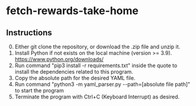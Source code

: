 # fetch-rewards-take-home
## Instructions
0. Either git clone the repository, or download the .zip file and unzip it. 
1. Install Python if not exists on the local machine (version >= 3.9).
https://www.python.org/downloads/
2. Run command "pip3 install -r requirements.txt" inside the quote to install the dependencies related to this program.
3. Copy the absolute path for the desired YAML file. 
4. Run command "python3 -m yaml_parser.py --path=[absolute file path]" to start the program
5. Terminate the program with Ctrl+C (Keyboard Interrupt) as desired. 